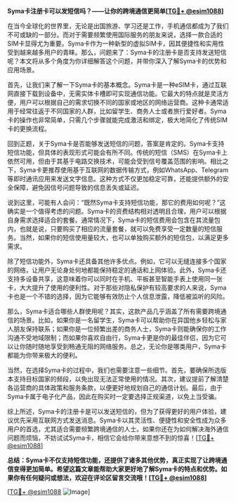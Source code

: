 **Syma卡注册卡可以发短信吗？——让你的跨境通信更简单[[TG💪+ @esim1088](https://t.me/s/esim1088)]**

在当今全球化的世界里，无论是出国旅游、学习还是工作，手机通信都成为了我们不可或缺的一部分。而对于需要频繁使用国际服务的朋友来说，选择一款合适的SIM卡显得尤为重要。Syma卡作为一种新型的虚拟SIM卡，因其便捷性和实用性受到越来越多用户的青睐。那么，问题来了：Syma卡的注册卡是否支持发送短信呢？本文将从多个角度为你详细解答这个问题，并带你深入了解Syma卡的优势和应用场景。

首先，让我们来了解一下Syma卡的基本概念。Syma卡是一种eSIM卡，通过互联网直接下载到设备中，无需实体卡槽即可实现通信功能。它最大的特点就是灵活方便，用户可以根据自己的需求切换不同的国家或地区的网络运营商。这种卡通常适用于经常往返于不同国家的人群，比如留学生、商务人士或者旅行爱好者。Syma卡的操作也非常简单，只需几个步骤就能完成激活和绑定，极大地简化了传统SIM卡的更换流程。

回到正题，关于Syma卡是否能够发送短信的问题，答案是肯定的。Syma卡支持短信功能，但具体的表现形式可能会有所不同。传统的短信（SMS）在Syma卡上依然可用，但由于其基于电路交换技术，可能会受到信号覆盖范围的影响。相比之下，Syma卡更推荐使用基于互联网的数据传输方式，例如WhatsApp、Telegram等即时通讯应用来发送文字信息。这种方式不仅更加稳定可靠，还能提供额外的安全保障，避免因信号问题导致的信息丢失或延迟。

说到这里，可能有人会问：“既然Syma卡支持短信功能，那它的费用如何呢？”这确实是一个值得考虑的问题。Syma卡的资费结构相对透明且合理，用户可以根据自身需求选择适合的套餐。通常情况下，Syma卡的短信费用会包含在其流量包内，也就是说，只要购买了相应的流量套餐，就可以免费享受一定数量的短信服务。当然，如果你的短信使用量较大，也可以单独购买额外的短信包，以满足更多需求。

除了短信功能外，Syma卡还具备其他许多优点。例如，它可以无缝连接多个国家的网络，让用户无论身处何地都能保持稳定的通话和上网体验。此外，Syma卡还支持多设备共享，这意味着你可以同时在手机、平板甚至智能手表上使用同一张卡，大大提升了使用的便利性。对于那些对隐私保护有较高要求的人来说，Syma卡也是一个不错的选择，因为它能够有效防止个人信息泄露，降低被监听的风险。

那么，Syma卡适合哪些人群使用呢？其实，这款产品几乎涵盖了所有需要跨境通信的场景。比如，如果你是一名留学生，Syma卡可以帮助你在异国他乡轻松与家人朋友保持联系；如果你是一位频繁出差的商务人士，Syma卡则能确保你的工作沟通不受地域限制；而如果你喜欢自由行，Syma卡更是你的最佳伴侣，因为它可以让你随时随地享受到畅通无阻的网络服务。总之，无论你是哪类用户，Syma卡都能为你带来极大的便利。

当然，在选择Syma卡的过程中，我们也需要注意一些细节。首先，要确保所选版本支持目标国家的频段，以免出现无法正常使用的情况。其次，建议提前了解清楚各运营商的具体政策和服务条款，以便更好地规划自己的通信计划。最后，由于Syma卡属于电子化产品，因此在购买时一定要选择正规渠道，以免上当受骗。

综上所述，Syma卡的注册卡是可以发送短信的，但为了获得更好的用户体验，建议优先采用互联网方式发送消息。Syma卡以其灵活性、便捷性和安全性成为众多用户的首选，尤其适合需要频繁跨境通信的人士。如果你还在为如何解决海外通信问题而烦恼，不妨试试Syma卡，相信它会给你带来意想不到的惊喜！[[TG💪+ @esim1088](https://t.me/s/esim1088)]

**总结：Syma卡不仅支持短信功能，还提供了诸多其他优势，真正实现了让跨境通信变得更加简单。希望这篇文章能帮助大家更好地了解Syma卡的特点和优势。如果你有任何疑问或想法，欢迎在评论区留言交流哦！[[TG💪+ @esim1088](https://t.me/s/esim1088)]**

[[TG💪+ @esim1088](https://t.me/s/esim1088) ![Image](https://i.postimg.cc/4NQfJmqS/Snipaste-2025-05-13-00-14-12.png)]